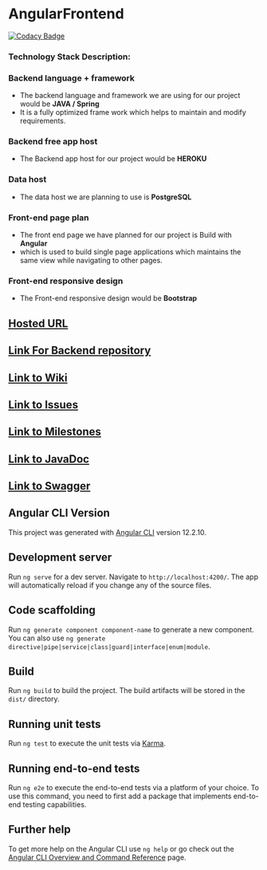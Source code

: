 # AngularFrontend
[![Codacy Badge](https://app.codacy.com/project/badge/Grade/27ceede215ce433884ac76ffb2dc4fb9)](https://www.codacy.com/gh/Sanjay-13/AngularFrontEnd/dashboard?utm_source=github.com&amp;utm_medium=referral&amp;utm_content=Sanjay-13/AngularFrontEnd&amp;utm_campaign=Badge_Grade)
### Technology Stack Description:

### Backend language + framework

- The backend language and framework we are using for our project would be **JAVA / Spring**
- It is a fully optimized frame work which helps to maintain and modify requirements.

### Backend free app host

- The Backend app host for our project would be **HEROKU**

### Data host

- The data host we are planning to use is **PostgreSQL**

### Front-end page plan

- The front end page we have planned for our project is Build with **Angular**
- which is used to build single page applications which maintains the same view while navigating to other pages.

### Front-end responsive design

- The Front-end responsive design would be **Bootstrap**

## [Hosted URL](https://herokuangtopic.herokuapp.com/home)

## [Link For Backend repository](https://github.com/Sanjay-13/topic-of-the-day)

## [Link to Wiki](https://github.com/Sanjay-13/Topic-of-the-Day-2A/wiki)

## [Link to Issues](https://github.com/Sanjay-13/AngularFrontEnd/issues)

## [Link to Milestones](https://github.com/Sanjay-13/AngularFrontEnd/milestones)

## [Link to JavaDoc](https://sanjay-13.github.io/AngularAppjavadoc/com/nwmsu/topicoftheday/package-summary.html)

## [Link to Swagger](https://sanjay-13.github.io/Swaggertopic/)

## Angular CLI Version

This project was generated with [Angular CLI](https://github.com/angular/angular-cli) version 12.2.10.

## Development server

Run `ng serve` for a dev server. Navigate to `http://localhost:4200/`. The app will automatically reload if you change any of the source files.

## Code scaffolding

Run `ng generate component component-name` to generate a new component. You can also use `ng generate directive|pipe|service|class|guard|interface|enum|module`.

## Build

Run `ng build` to build the project. The build artifacts will be stored in the `dist/` directory.

## Running unit tests

Run `ng test` to execute the unit tests via [Karma](https://karma-runner.github.io).

## Running end-to-end tests

Run `ng e2e` to execute the end-to-end tests via a platform of your choice. To use this command, you need to first add a package that implements end-to-end testing capabilities.

## Further help

To get more help on the Angular CLI use `ng help` or go check out the [Angular CLI Overview and Command Reference](https://angular.io/cli) page.
